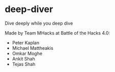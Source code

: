 # deep-diver
Dive deeply while you deep dive

Made by Team MHacks at Battle of the Hacks 4.0:
* Peter Kaplan
* Michael Mattheakis
* Omkar Moghe
* Ankit Shah
* Tejas Shah
